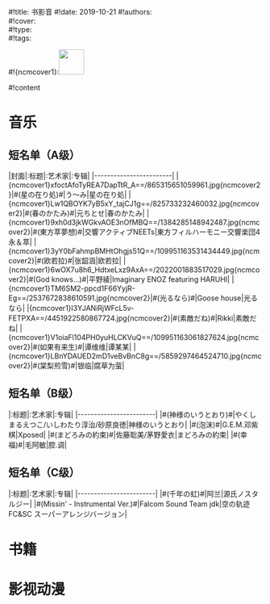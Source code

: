 #!title:    书影音
#!date:     2019-10-21
#!authors:  
#!cover:    
#!type:     
#!tags:     

#!{ncmcover1}:<img src="http://p1.music.126.net/
#!{ncmcover2}:" width="50px" height="50px">

#!content

# 音乐

## 短名单（A级）

|封面|:标题|:艺术家|:专辑|
|------------------------|
|{ncmcover1}xfoctAfoTyREA7DapTtR_A==/865315651059961.jpg{ncmcover2}|#(星の在り処)#|う〜み|星の在り処|
|{ncmcover1}Lw1QBOYK7yB5xY_tajCJ1g==/825733232460032.jpg{ncmcover2}|#(春のかたみ)#|元ちとせ|春のかたみ|
|{ncmcover1}9xh0d3jkWGkvAOE3nOfMBQ==/1384285148942487.jpg{ncmcover2}|#(東方萃夢想)#|交響アクティブNEETs|東方フィルハーモニー交響楽団4 永＆萃|
|{ncmcover1}3yY0bFahmpBMHtOhgjs51Q==/109951163531434449.jpg{ncmcover2}|#(欧若拉)#|张韶涵|欧若拉|
|{ncmcover1}6wOX7u8h6_HdtxeLxz9AxA==/2022001883517029.jpg{ncmcover2}|#(God knows...)#|平野綾|Imaginary ENOZ featuring HARUHI|
|{ncmcover1}TM6SM2-ppcd1F66YyjR-Eg==/2537672838610591.jpg{ncmcover2}|#(光るなら)#|Goose house|光るなら|
|{ncmcover1}I3YJANiRjWFcL5v-FETPXA==/4451922580867724.jpg{ncmcover2}|#(素敵だね)#|Rikki|素敵だね|
|{ncmcover1}V1oiaFl104PH0yuHLCKVuQ==/109951163061827624.jpg{ncmcover2}|#(如果有来生)#|谭维维|谭某某|
|{ncmcover1}LBnYDAUED2mD1veBvBnC8g==/5859297464524710.jpg{ncmcover2}|#(棠梨煎雪)#|银临|腐草为萤|

## 短名单（B级）

|:标题|:艺术家|:专辑|
|------------------------|
|#(神様のいうとおり)#|やくしまるえつこ/いしわたり淳治/砂原良徳|神様のいうとおり|
|#(泡沫)#|G.E.M.邓紫棋|Xposed|
|#(まどろみの約束)#|佐藤聡美/茅野愛衣|まどろみの約束|
|#(幸福)#|毛阿敏|腔.调|

## 短名单（C级）

|:标题|:艺术家|:专辑|
|------------------------|
|#(千年の虹)#|阿兰|源氏ノスタルジー|
|#(Missin' - Instrumental Ver.)#|Falcom Sound Team jdk|空の轨迹FC&SC スーパーアレンジバージョン|

# 书籍

# 影视动漫
